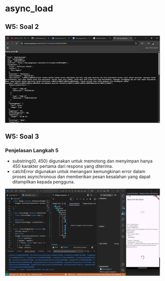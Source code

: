 # async_load

## W5: Soal 2

![Capture Hasil Praktikum 1 Soal 2](./assets/soal2.png)

## W5: Soal 3

### Penjelasan Langkah 5

- substring(0, 450) digunakan untuk memotong dan menyimpan hanya 450 karakter pertama dari respons yang diterima.
- catchError digunakan untuk menangani kemungkinan error dalam proses asynchronous dan memberikan pesan kesalahan yang dapat ditampilkan kepada pengguna.

![Capture Hasil Praktikum 1 Soal 2](./assets/soal3.png)
